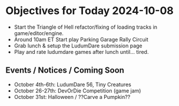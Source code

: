 # Objectives for Today 2024-10-08

- Start the Triangle of Hell refactor/fixing of loading tracks in game/editor/engine.
- Around 10am ET Start play Parking Garage Rally Circuit
- Grab lunch & setup the LudumDare submission page
- Play and rate ludumdare games after lunch until... tired.

## Events / Notices / Coming Soon

- October 4th-6th: LudumDare 56, Tiny Creatures
- October 26-27th: DevOrDie Competition (game jam)
- October 31st: Halloween / ??Carve a Pumpkin??
